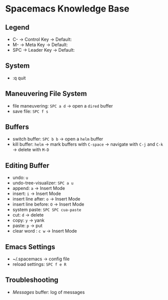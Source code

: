 # Spacemacs Knowledge Base

## Legend
- C-<key> -> Control Key -> Default: <Control>
- M-<key> -> Meta Key -> Default: <Alt>
- SPC -> Leader Key -> Default: <Space>

## System
- :q quit

## Maneuvering File System
- file maneuvering: `SPC a d` -> open a `dired` buffer
- save file: `SPC f s`

## Buffers
- switch buffer: `SPC b b` -> open a `helm` buffer
- kill buffer: `helm` -> mark buffers with `C-space` -> navigate with `C-j` and `C-k` -> delete with `M-D`

## Editing Buffer
- undo: `u`
- undo-tree-visualizer: `SPC a u`
- append: `a` -> Insert Mode
- insert: `i` -> Insert Mode
- insert line after: `o` -> Insert Mode
- insert line before: `O` -> Insert Mode
- system paste: `SPC SPC cua-paste`
- cut: `d` -> delete
- copy: `y` -> yank
- paste: `p` -> put
- clear word : `c w` -> Insert Mode

## Emacs Settings
- ~/.spacemacs -> config file
- reload settings: `SPC f e R`

## Troubleshooting
- *Messages* buffer: log of messages

